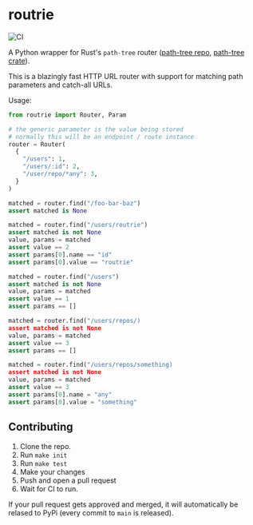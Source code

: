 # routrie

![CI](https://github.com/adriangb/routrie/actions/workflows/python.yaml/badge.svg)

A Python wrapper for Rust's `path-tree` router ([path-tree repo], [path-tree crate]).

This is a blazingly fast HTTP URL router with support for matching path parameters and catch-all URLs.

Usage:

```python
from routrie import Router, Param

# the generic parameter is the value being stored
# normally this will be an endpoint / route instance
router = Router(
  {
    "/users": 1,
    "/users/:id": 2,
    "/user/repo/*any": 3,
  }
)

matched = router.find("/foo-bar-baz")
assert matched is None

matched = router.find("/users/routrie")
assert matched is not None
value, params = matched
assert value == 2
assert params[0].name == "id"
assert params[0].value == "routrie"

matched = router.find("/users")
assert matched is not None
value, params = matched
assert value == 1
assert params == []

matched = router.find("/users/repos/)
assert matched is not None
value, params = matched
assert value == 3
assert params == []

matched = router.find("/users/repos/something)
assert matched is not None
value, params = matched
assert value == 3
assert params[0].name = "any"
assert params[0].value = "something"
```

## Contributing

1. Clone the repo.
1. Run `make init`
1. Run `make test`
1. Make your changes
1. Push and open a pull request
1. Wait for CI to run.

If your pull request gets approved and merged, it will automatically be relased to PyPi (every commit to `main` is released).

[path-tree repo]: https://github.com/viz-rs/path-tree
[path-tree crate]: https://crates.io/crates/path-tree/0.1.8/dependencies
